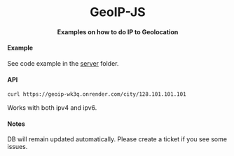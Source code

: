 <h1 align="center">GeoIP-JS</h1>
<h4 align="center">Examples on how to do IP to Geolocation </h4>

#### Example
See code example in the [server](./server/app.js) folder.

#### API

```sh
curl https://geoip-wk3q.onrender.com/city/128.101.101.101
```

Works with both ipv4 and ipv6.

#### Notes

DB will remain updated automatically. Please create a ticket if you see some issues.